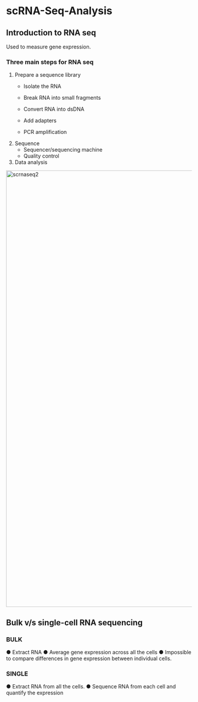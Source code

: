 # scRNA-Seq-Analysis

## Introduction to RNA seq
Used to measure gene expression.

### Three main steps for RNA seq
1. Prepare a sequence library
   - Isolate the RNA
     
   - Break RNA into small fragments
     
   - Convert RNA into dsDNA
     
   - Add adapters
     
   - PCR amplification
3. Sequence
   - Sequencer/sequencing machine
   - Quality control
4. Data analysis

   
<img width="1184" alt="scrnaseq2" src="https://github.com/user-attachments/assets/690089f1-c845-4fd5-8c22-df585aadf375">

## Bulk v/s single-cell RNA sequencing
### BULK
● Extract RNA
● Average gene expression across all the cells
● Impossible to compare differences in gene expression between individual cells.
### SINGLE
● Extract RNA from all the cells.
● Sequence RNA from each cell and quantify the expression
